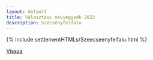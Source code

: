 ```yaml
---
layout: default
title: Választási névjegyzék 2022
description: Szécsényfelfalu
---
```


{% include settlementHTMLs/Szeecseenyfelfalu.html %}

[Vissza](./)